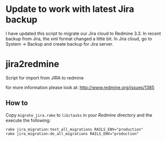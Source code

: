 <h1>Update to work with latest Jira backup</h1>
I have updated this script to migrate our Jira cloud to Redmine 3.3. In recent backup from Jira, the xml format changed a little bit. 
In Jira cloud, go to System -> Backup and create backup for Jira server.


jira2redmine
============

Script for import from JIRA to redmine

for more information please look at: http://www.redmine.org/issues/1385

## How to

Copy `migrate_jira.rake` to `lib/tasks` in your *Redmine* directory and the execute the following:

```
rake jira_migration:test_all_migrations RAILS_ENV="production"
rake jira_migration:do_all_migrations RAILS_ENV="production"
```
